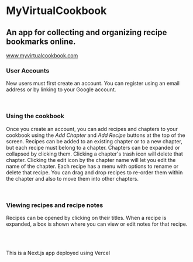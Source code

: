 # **MyVirtualCookbook**

## An app for collecting and organizing recipe bookmarks online.

www.myvirtualcookbook.com

### User Accounts

New users must first create an account. You can register using an email address or by linking to your Google account.

<br>

### Using the cookbook

Once you create an account, you can add recipes and chapters to your cookbook using the _Add Chapter_ and _Add Recipe_ buttons at the top of the screen. Recipes can be added to an existing chapter or to a new chapter, but each recipe must belong to a chapter. Chapters can be expanded or collapsed by clicking them. Clicking a chapter's trash icon will delete that chapter. Clicking the edit icon by the chapter name will let you edit the name of the chapter. Each recipe has a menu with options to rename or delete that recipe. You can drag and drop recipes to re-order them within the chapter and also to move them into other chapters.

<br>

### Viewing recipes and recipe notes

Recipes can be opened by clicking on their titles. When a recipe is expanded, a box is shown where you can view or edit notes for that recipe.

<br>    
<br>

This is a Next.js app deployed using Vercel
